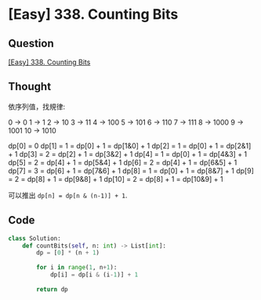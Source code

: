 # [Easy] 338. Counting Bits

## Question

[[Easy] 338. Counting Bits](https://leetcode.com/problems/counting-bits/)

## Thought

依序列值，找規律:

0 -> 0
1 -> 1
2 -> 10
3 -> 11
4 -> 100
5 -> 101
6 -> 110
7 -> 111
8 -> 1000
9 -> 1001
10 -> 1010

dp[0] = 0
dp[1] = 1 = dp[0] + 1 = dp[1&0] + 1
dp[2] = 1 = dp[0] + 1 = dp[2&1] + 1
dp[3] = 2 = dp[2] + 1 = dp[3&2] + 1
dp[4] = 1 = dp[0] + 1 = dp[4&3] + 1
dp[5] = 2 = dp[4] + 1 = dp[5&4] + 1
dp[6] = 2 = dp[4] + 1 = dp[6&5] + 1
dp[7] = 3 = dp[6] + 1 = dp[7&6] + 1
dp[8] = 1 = dp[0] + 1 = dp[8&7] + 1
dp[9] = 2 = dp[8] + 1 = dp[9&8] + 1
dp[10] = 2 = dp[8] + 1 = dp[10&9] + 1

可以推出 `dp[n] = dp[n & (n-1)] + 1`.

## Code

```python
class Solution:
    def countBits(self, n: int) -> List[int]:
        dp = [0] * (n + 1)
        
        for i in range(1, n+1):
            dp[i] = dp[i & (i-1)] + 1
            
        return dp
```
